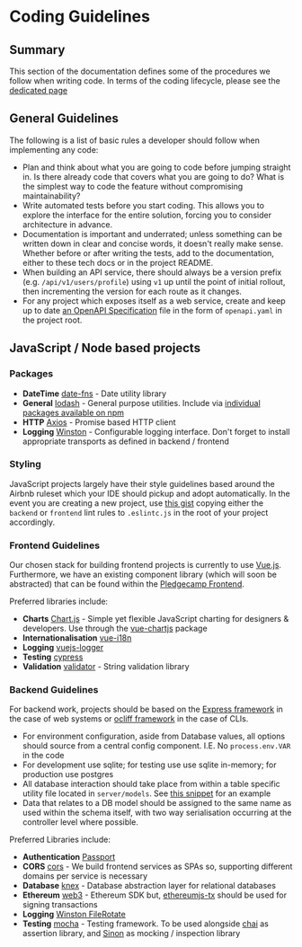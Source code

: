 # Coding Guidelines

## Summary

This section of the documentation defines some of the procedures we follow when writing code. In terms of the coding lifecycle, please see
the [dedicated page](./management)

## General Guidelines

The following is a list of basic rules a developer should follow when implementing any code:

* Plan and think about what you are going to code before jumping straight in. Is there already code that covers what you are going to do? What is the simplest way to code the feature without compromising maintainability?
* Write automated tests before you start coding. This allows you to explore the interface for the entire solution, forcing you to consider architecture in advance.
* Documentation is important and underrated; unless something can be written down in clear and concise words, it doesn't really make sense. Whether before or after writing the tests, add to the documentation, either to these tech docs or in the project README.
* When building an API service, there should always be a version prefix (e.g. `/api/v1/users/profile`) using `v1` up until the point of initial rollout, then incrementing the version for each route as it changes.
* For any project which exposes itself as a web service, create and keep up to date [an OpenAPI Specification](https://swagger.io/specification/) file in the form of `openapi.yaml` in the project root.

## JavaScript / Node based projects

### Packages

* **DateTime** [date-fns](https://date-fns.org/) - Date utility library
* **General** [lodash](https://lodash.com/) - General purpose utilities. Include via [individual packages available on npm](https://www.npmjs.com/search?q=lodash)
* **HTTP** [Axios](https://github.com/axios/axios) - Promise based HTTP client
* **Logging** [Winston](https://www.npmjs.com/package/winston) - Configurable logging interface. Don't forget to install appropriate transports as defined in backend / frontend

### Styling

JavaScript projects largely have their style guidelines based around the Airbnb ruleset which your IDE should pickup and adopt automatically. In the event you are creating a new project, use [this gist](https://gist.github.com/symball/623cfd7356e684f55df353b683d3768a) copying either the `backend` or `frontend` lint rules to `.eslintc.js` in the root of your project accordingly.

### Frontend Guidelines

Our chosen stack for building frontend projects is currently to use [Vue.js](https://vuejs.org/). Furthermore, we have an existing component library (which will soon be abstracted) that can be found within the [Pledgecamp Frontend](https://github.com/pledgecamp/pledgecamp-frontend).

Preferred libraries include:

* **Charts** [Chart.js](https://www.chartjs.org/) - Simple yet flexible JavaScript charting for designers & developers. Use through the [vue-chartjs](https://vue-chartjs.org/) package
* **Internationalisation** [vue-i18n](https://kazupon.github.io/vue-i18n/)
* **Logging** [vuejs-logger](https://www.npmjs.com/package/vuejs-logger)
* **Testing** [cypress](https://www.cypress.io/)
* **Validation** [validator](https://www.npmjs.com/package/validator) - String validation library

### Backend Guidelines

For backend work, projects should be based on the [Express framework](https://www.npmjs.com/package/express) in the case of web systems or [ocliff framework](https://github.com/oclif/oclif) in the case of CLIs.

* For environment configuration, aside from Database values, all options should source from a central config component. I.E. No `process.env.VAR` in the code
* For development use sqlite; for testing use use sqlite in-memory; for production use postgres
* All database interaction should take place from within a table specific utility file located in `server/models`. See [this snippet](https://github.com/pledgecamp/pledgecamp-tokenbridge/blob/master/backend/server/models/transactions.js) for an example
* Data that relates to a DB model should be assigned to the same name as used within the schema itself, with two way serialisation occurring at the controller level where possible.

Preferred Libraries include:

* **Authentication** [Passport](https://www.npmjs.com/package/passport)
* **CORS** [cors](https://www.npmjs.com/package/cors) - We build frontend services as SPAs so, supporting different domains per service is necessary
* **Database** [knex](http://knexjs.org/) - Database abstraction layer for relational databases
* **Ethereum** [web3](https://web3js.readthedocs.io/en/v1.2.4/) - Ethereum SDK but, [ethereumjs-tx](https://github.com/ethereumjs/ethereumjs-tx) should be used for signing transactions
* **Logging** [Winston FileRotate](https://www.npmjs.com/package/winston-daily-rotate-file)
* **Testing** [mocha](https://mochajs.org/) - Testing framework. To be used alongside [chai](https://www.chaijs.com/) as assertion library, and [Sinon](https://sinonjs.org/) as mocking / inspection library
